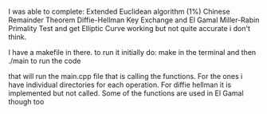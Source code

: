 I was able to complete:
 Extended Euclidean algorithm (1%)
Chinese Remainder Theorem
Diffie-Hellman Key Exchange and El Gamal
Miller-Rabin Primality Test 
and get Elliptic Curve working but not quite accurate i don't think.

I have a makefile in there. 
to run it initially do: make in the terminal 
and then ./main to run the code

that will run the main.cpp file that is calling the functions. For the ones i have individual directories for each operation. For diffie hellman it is implemented but not called. 
Some of the functions are used in El Gamal though too

